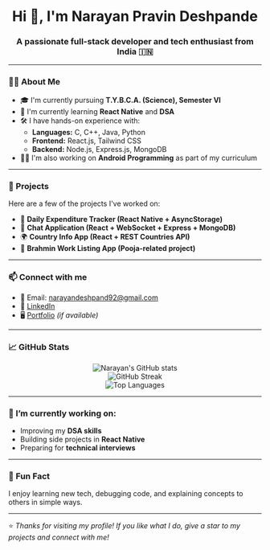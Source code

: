 
<h1 align="center">Hi 👋, I'm Narayan Pravin Deshpande</h1>
<h3 align="center">A passionate full-stack developer and tech enthusiast from India 🇮🇳</h3>

---

### 🧑‍💻 About Me

- 🎓 I'm currently pursuing **T.Y.B.C.A. (Science), Semester VI**
- 🌱 I'm currently learning **React Native** and **DSA**
- 🛠️ I have hands-on experience with:
  - **Languages:** C, C++, Java, Python
  - **Frontend:** React.js, Tailwind CSS
  - **Backend:** Node.js, Express.js, MongoDB
- 🧘‍♂️ I'm also working on **Android Programming** as part of my curriculum

---

### 🚀 Projects

Here are a few of the projects I've worked on:

- 📱 **Daily Expenditure Tracker (React Native + AsyncStorage)**
- 💬 **Chat Application (React + WebSocket + Express + MongoDB)**
- 🌍 **Country Info App (React + REST Countries API)**
- 📜 **Brahmin Work Listing App (Pooja-related project)**

---

### 📫 Connect with me

- 📧 Email: narayandeshpand92@gmail.com  
- 💼 [LinkedIn](https://www.linkedin.com/in/narayan-deshpande-35aa1a235?utm_source=share&utm_campaign=share_via&utm_content=profile&utm_medium=android_app)  
- 🖥️ [Portfolio](https://stellular-sprite-ee394d.netlify.app/) *(if available)*

---

### 📈 GitHub Stats

<p align="center">
  <img src="https://github-readme-stats.vercel.app/api?username=narayandeshpande&show_icons=true&theme=tokyonight" alt="Narayan's GitHub stats" />
  <br/>
  <img src="https://github-readme-streak-stats.herokuapp.com/?user=narayandeshpande&theme=tokyonight" alt="GitHub Streak" />
  <br/>
  <img src="https://github-readme-stats.vercel.app/api/top-langs/?username=narayandeshpande&layout=compact&theme=tokyonight" alt="Top Languages" />
</p>

---

### 🧠 I’m currently working on:

- Improving my **DSA skills**
- Building side projects in **React Native**
- Preparing for **technical interviews**

---

### 🙌 Fun Fact

I enjoy learning new tech, debugging code, and explaining concepts to others in simple ways.

---

⭐️ *Thanks for visiting my profile! If you like what I do, give a star to my projects and connect with me!*
